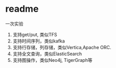 # readme
一次实验
1. 支持get/put, 类似TFS
2. 支持时间序列，类似kafka
3. 支持行存储，列存储，类似Vertica,Apache ORC.
4. 支持全文查询，类似ElasticSearch
5. 支持图操作，类似Neo4j, TigerGraph等


